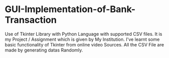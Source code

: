 # GUI-Implementation-of-Bank-Transaction
Use of Tkinter Library with Python Language with supported CSV files.
It is my Project / Assignment which is given by My Institution.
I've learnt some basic functionality of Tkinter from online video Sources.
All the CSV File are made by generating datas Randomly.

